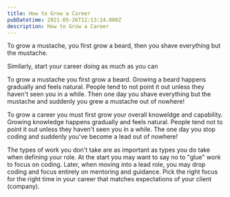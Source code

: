 ```yaml
---
title: How to Grow a Career
pubDatetime: 2021-05-26T12:13:24.000Z
description: How to Grow a Career
---
```


To grow a mustache, you first grow a beard, then you shave everything but the
mustache.

Similarly, start your career doing as much as you can

To grow a mustache you first grow a beard. Growing a beard happens gradually and
feels natural. People tend to not point it out unless they haven't seen you in a
while. Then one day you shave everything but the mustache and suddenly you grew
a mustache out of nowhere!

To grow a career you must first grow your overall knoweldge and capability.
Growing knowledge happens gradually and feels natural. People tend not to point
it out unless they haven't seen you in a while. The one day you stop coding and
suddenly you've become a lead out of nowhere!

The types of work you don't take are as important as types you do take when
defining your role. At the start you may want to say no to "glue" work to focus
on coding. Later, when moving into a lead role, you may drop coding and focus
entirely on mentoring and guidance. Pick the right focus for the right time in
your career that matches expectations of your client (company).
